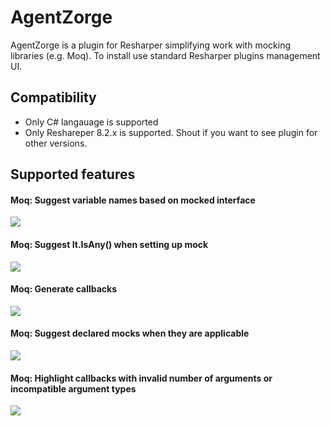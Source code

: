 # AgentZorge
AgentZorge is a plugin for Resharper simplifying work with mocking libraries (e.g. Moq). To install use standard Resharper plugins management UI.

## Compatibility

* Only C# langauage is supported
* Only Reshareper 8.2.x is supported. Shout if you want to see plugin for other versions.

## Supported features

#### Moq: Suggest variable names based on mocked interface

![](https://github.com/Litee/AgentZorge/blob/master/media/variable-name-suggestion.png)

#### Moq: Suggest It.IsAny() when setting up mock

![](https://github.com/Litee/AgentZorge/blob/master/media/suggest-mocked-method-parameters.png)

#### Moq: Generate callbacks

![](https://github.com/Litee/AgentZorge/blob/master/media/suggest-callback-argument.png)

#### Moq: Suggest declared mocks when they are applicable

![](https://github.com/Litee/AgentZorge/blob/master/media/suggest-mocked-objects.png)

#### Moq: Highlight callbacks with invalid number of arguments or incompatible argument types

![](https://github.com/Litee/AgentZorge/blob/master/media/highlight-incompatible-callbacks.png)
